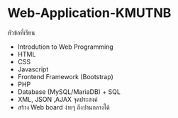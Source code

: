 # Web-Application-KMUTNB
หัวข้อที่เรียน
 - Introdution to Web Programming
 - HTML
 - CSS
 - Javascript
 - Frontend Framework (Bootstrap)
 - PHP
 - Database (MySQL/MariaDB) + SQL
 - XML, JSON ,AJAX
จุดประสงค์
 - สร้าง Web board ง่ายๆ ถึงปานกลางได้

